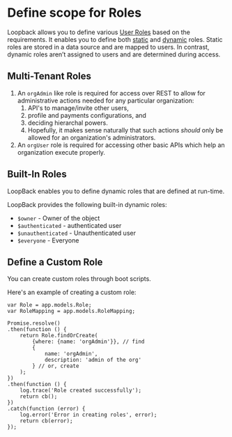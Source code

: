 # Define scope for Roles

Loopback allows you to define various [User Roles](https://loopback.io/doc/en/lb3/Defining-and-using-roles.html) based on the requirements. It enables you to define both [static](https://loopback.io/doc/en/lb3/Defining-and-using-roles.html#static-roles) and [dynamic](https://loopback.io/doc/en/lb3/Defining-and-using-roles.html#dynamic-roles) roles. Static roles are stored in a data source and are mapped to users. In contrast, dynamic roles aren’t assigned to users and are determined during access.

## Multi-Tenant Roles

1. An `orgAdmin` like role is required for access over REST to allow for administrative actions needed for any particular organization:
   1. API's to manage/invite other users,
   2. profile and payments configurations, and
   3. deciding hierarchal powers.
   4. Hopefully, it makes sense naturally that such actions _should_ only be allowed for an organization's administrators.
2. An `orgUser` role is required for accessing other basic APIs which help an organization execute properly.

## Built-In Roles

LoopBack enables you to define dynamic roles that are defined at run-time.

LoopBack provides the following built-in dynamic roles:

* `$owner` - Owner of the object
* `$authenticated` - authenticated user
* `$unauthenticated` - Unauthenticated user
* `$everyone` - Everyone

## Define a Custom Role

You can create custom roles through boot scripts.

Here's an example of creating a custom role:

```text
var Role = app.models.Role;
var RoleMapping = app.models.RoleMapping;

Promise.resolve()
.then(function () {
    return Role.findOrCreate(
        {where: {name: 'orgAdmin'}}, // find
        {
            name: 'orgAdmin',
            description: 'admin of the org'
        } // or, create
    );
})
.then(function () {
    log.trace('Role created successfully');
    return cb();
})
.catch(function (error) {
    log.error('Error in creating roles', error);
    return cb(error);
});
```


